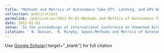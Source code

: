 ```yaml
---
title: "Methods and Metrics of Autonomous Take-Off, Landing, and GPS Waypoint Navigation Experiments in Micro-UAVs"
collection: publications
permalink: /publication/2012-01-01-Methods-and-Metrics-of-Autonomous-Take-Off-Landing-and-GPS-Waypoint-Navigation-Experiments-in-Micro-UAVs
date: 2012-01-01
venue: 'In the proceedings of International Conference on Unmanned Aircraft Systems'
citation: ' B. Duncan,  R. Murphy, &quot;Methods and Metrics of Autonomous Take-Off, Landing, and GPS Waypoint Navigation Experiments in Micro-UAVs.&quot; In the proceedings of International Conference on Unmanned Aircraft Systems, 2012.'
---
```

Use [Google Scholar](https://scholar.google.com/scholar?q=Methods+and+Metrics+of+Autonomous+Take+Off,+Landing,+and+GPS+Waypoint+Navigation+Experiments+in+Micro+UAVs){:target="_blank"} for full citation